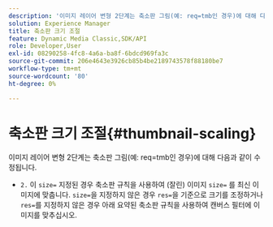 ```yaml
---
description: '이미지 레이어 변형 2단계는 축소판 그림(예: req=tmb인 경우)에 대해 다음과 같이 수정됩니다.'
solution: Experience Manager
title: 축소판 크기 조절
feature: Dynamic Media Classic,SDK/API
role: Developer,User
exl-id: 08290258-4fc8-4a6a-ba8f-6bdcd969fa3c
source-git-commit: 206e4643e3926cb85b4be2189743578f88180be7
workflow-type: tm+mt
source-wordcount: '80'
ht-degree: 0%

---
```


# 축소판 크기 조절{#thumbnail-scaling}

이미지 레이어 변형 2단계는 축소판 그림(예: req=tmb인 경우)에 대해 다음과 같이 수정됩니다.

* `2.` 이  `size=` 지정된 경우 축소판 규칙을 사용하여 (잘린) 이미지 `size=` 를 최신 이미지에 맞춥니다. `size=`을 지정하지 않은 경우 `res=`을 기준으로 크기를 조정하거나 `res=`를 지정하지 않은 경우 아래 요약된 축소판 규칙을 사용하여 캔버스 필터에 이미지를 맞추십시오.
